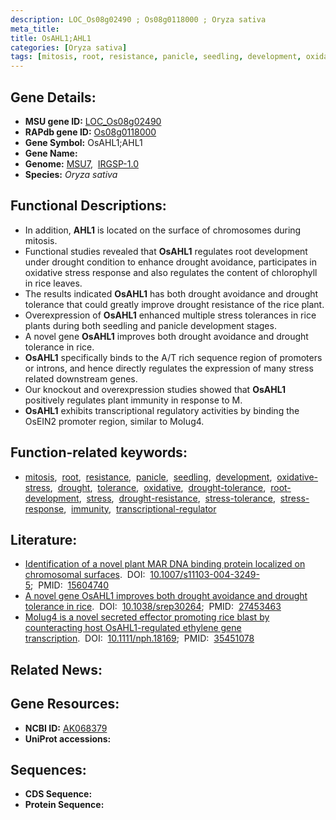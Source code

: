 ```yaml
---
description: LOC_Os08g02490 ; Os08g0118000 ; Oryza sativa
meta_title:
title: OsAHL1;AHL1
categories: [Oryza sativa]
tags: [mitosis, root, resistance, panicle, seedling, development, oxidative stress, drought, tolerance, oxidative, drought tolerance, root development, stress, drought resistance, stress tolerance, stress response, immunity, transcriptional regulator]
---
```


## Gene Details:
- **MSU gene ID:** [LOC_Os08g02490](http://rice.uga.edu/cgi-bin/ORF_infopage.cgi?orf=LOC_Os08g02490)  
- **RAPdb gene ID:** [Os08g0118000](https://rapdb.dna.affrc.go.jp/locus/?name=Os08g0118000)  
- **Gene Symbol:** OsAHL1;AHL1
- **Gene Name:**
- **Genome:**  [MSU7](http://rice.uga.edu/),&nbsp;&nbsp;[IRGSP-1.0](https://rapdb.dna.affrc.go.jp/download/irgsp1.html)
- **Species:** *Oryza sativa*

## Functional Descriptions:
   - In addition, **AHL1** is located on the surface of chromosomes during mitosis.
   - Functional studies revealed that **OsAHL1** regulates root development under drought condition to enhance drought avoidance, participates in oxidative stress response and also regulates the content of chlorophyll in rice leaves.
   - The results indicated **OsAHL1** has both drought avoidance and drought tolerance that could greatly improve drought resistance of the rice plant.
   - Overexpression of **OsAHL1** enhanced multiple stress tolerances in rice plants during both seedling and panicle development stages.
   - A novel gene **OsAHL1** improves both drought avoidance and drought tolerance in rice.
   - **OsAHL1** specifically binds to the A/T rich sequence region of promoters or introns, and hence directly regulates the expression of many stress related downstream genes.
   - Our knockout and overexpression studies showed that **OsAHL1** positively regulates plant immunity in response to M.
   - **OsAHL1** exhibits transcriptional regulatory activities by binding the OsEIN2 promoter region, similar to MoIug4.

## Function-related keywords:
   - [mitosis](/tags/mitosis/),&nbsp;&nbsp;[root](/tags/root/),&nbsp;&nbsp;[resistance](/tags/resistance/),&nbsp;&nbsp;[panicle](/tags/panicle/),&nbsp;&nbsp;[seedling](/tags/seedling/),&nbsp;&nbsp;[development](/tags/development/),&nbsp;&nbsp;[oxidative-stress](/tags/oxidative-stress/),&nbsp;&nbsp;[drought](/tags/drought/),&nbsp;&nbsp;[tolerance](/tags/tolerance/),&nbsp;&nbsp;[oxidative](/tags/oxidative/),&nbsp;&nbsp;[drought-tolerance](/tags/drought-tolerance/),&nbsp;&nbsp;[root-development](/tags/root-development/),&nbsp;&nbsp;[stress](/tags/stress/),&nbsp;&nbsp;[drought-resistance](/tags/drought-resistance/),&nbsp;&nbsp;[stress-tolerance](/tags/stress-tolerance/),&nbsp;&nbsp;[stress-response](/tags/stress-response/),&nbsp;&nbsp;[immunity](/tags/immunity/),&nbsp;&nbsp;[transcriptional-regulator](/tags/transcriptional-regulator/)

## Literature:
   - [Identification of a novel plant MAR DNA binding protein localized on chromosomal surfaces](https://www.doi.org/10.1007/s11103-004-3249-5).&nbsp;&nbsp;DOI:&nbsp;&nbsp;[10.1007/s11103-004-3249-5](https://www.doi.org/10.1007/s11103-004-3249-5);&nbsp;&nbsp;PMID:&nbsp;&nbsp;[15604740](https://pubmed.ncbi.nlm.nih.gov/15604740/)
   - [A novel gene OsAHL1 improves both drought avoidance and drought tolerance in rice](https://www.doi.org/10.1038/srep30264).&nbsp;&nbsp;DOI:&nbsp;&nbsp;[10.1038/srep30264](https://www.doi.org/10.1038/srep30264);&nbsp;&nbsp;PMID:&nbsp;&nbsp;[27453463](https://pubmed.ncbi.nlm.nih.gov/27453463/)
   - [MoIug4 is a novel secreted effector promoting rice blast by counteracting host OsAHL1-regulated ethylene gene transcription](https://www.doi.org/10.1111/nph.18169).&nbsp;&nbsp;DOI:&nbsp;&nbsp;[10.1111/nph.18169](https://www.doi.org/10.1111/nph.18169);&nbsp;&nbsp;PMID:&nbsp;&nbsp;[35451078](https://pubmed.ncbi.nlm.nih.gov/35451078/)

## Related News:

## Gene Resources:
- **NCBI ID:**  [AK068379](http://www.ncbi.nlm.nih.gov/nuccore/AK068379)
- **UniProt accessions:** [](https://www.uniprot.org/uniprotkb//entry)

## Sequences:
- **CDS Sequence:**
- **Protein Sequence:**
